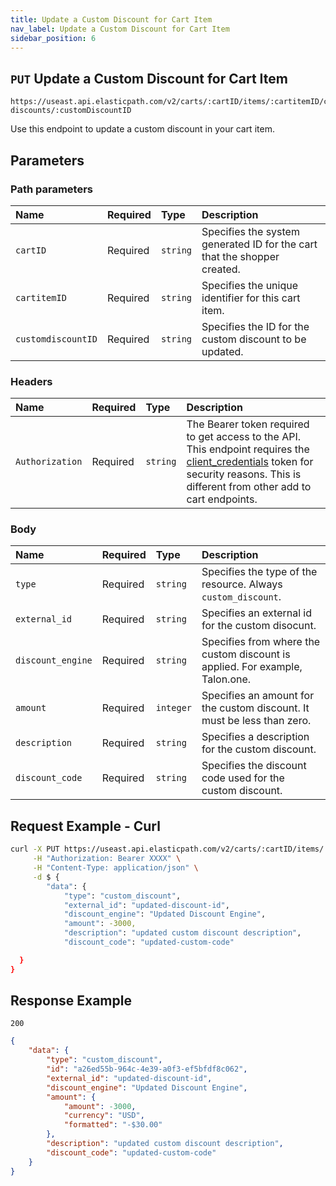 ```yaml
---
title: Update a Custom Discount for Cart Item
nav_label: Update a Custom Discount for Cart Item
sidebar_position: 6
---
```


## `PUT` Update a Custom Discount for Cart Item

```http
https://useast.api.elasticpath.com/v2/carts/:cartID/items/:cartitemID/custom-discounts/:customDiscountID
```

Use this endpoint to update a custom discount in your cart item.

## Parameters

### Path parameters

| Name                      | Required | Type     | Description                                                              |
|:--------------------------|:---------|:---------|:-------------------------------------------------------------------------|
| `cartID` | Required | `string` | Specifies the system generated ID for the cart that the shopper created. |
| `cartitemID` | Required | `string` | Specifies the unique identifier for this cart item.                      |
| `customdiscountID` | Required | `string` | Specifies the ID for the custom discount to be updated.                  |

### Headers

| Name                      | Required | Type     | Description                |
|:--------------------------|:---------|:---------|:---------------------------|
| `Authorization`           | Required | `string` | The Bearer token required to get access to the API. This endpoint requires the [client_credentials](/guides/Getting%20Started/authentication/Tokens/client-credential-token) token for security reasons. This is different from other add to cart endpoints. |

### Body

| Name          | Required | Type     | Description                            |
|:--------------|:---------|:---------|:---------------------------------------|
| `type` | Required | `string` | Specifies the type of the resource. Always `custom_discount`. |
| `external_id` | Required | `string` | Specifies an external id for the custom disocunt. |
| `discount_engine` | Required | `string` | Specifies from where the custom discount is applied. For example, Talon.one. |
| `amount`         | Required | `integer` | Specifies an amount for the custom discount. It must be less than zero. |
| `description`   | Required | `string` | Specifies a description for the custom discount. |
| `discount_code` | Required | `string` | Specifies the discount code used for the custom discount. |

## Request Example - Curl

```bash
curl -X PUT https://useast.api.elasticpath.com/v2/carts/:cartID/items/:cartitemID/custom-discounts/:customDiscountID \
     -H "Authorization: Bearer XXXX" \
     -H "Content-Type: application/json" \
     -d $ {
        "data": {
            "type": "custom_discount",
            "external_id": "updated-discount-id",
            "discount_engine": "Updated Discount Engine",
            "amount": -3000,
            "description": "updated custom discount description",
            "discount_code": "updated-custom-code"

  }
}
```

## Response Example

`200`

```json
{
    "data": {
        "type": "custom_discount",
        "id": "a26ed55b-964c-4e39-a0f3-ef5bfdf8c062",
        "external_id": "updated-discount-id",
        "discount_engine": "Updated Discount Engine",
        "amount": {
            "amount": -3000,
            "currency": "USD",
            "formatted": "-$30.00"
        },
        "description": "updated custom discount description",
        "discount_code": "updated-custom-code"
    }
}
```
